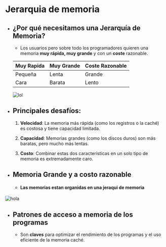 # **Jerarquia de memoria**

- ## ¿Por qué necesitamos una Jerarquía de Memoria?
     - Los usuarios pero sobre todo los programadores quieren una memoria **muy rápida, muy grande** y con un **coste** razonable.
      
    | Muy Rapida | Muy Grande | Coste Razonable |
    |-----------|-----------|-----------|
    |Pequeña   | Lenta   |  Grande   |
    | Cara   | Barata   | Lento    |
 
    ![lol](https://www.pngall.com/wp-content/uploads/5/RAM-Memory.png)
    
- ## Principales desafíos:

    1. **Velocidad**: La memoria más rápida (como los registros o la caché) es costosa y tiene capacidad limitada.

    2. **Capacidad**: Memorias grandes (como los discos duros) son más baratas, pero mucho más lentas.  

    3. **Costo**: Combinar estas dos características en un solo tipo de memoria es extremadamente caro.

- ## Memoria Grande y a costo razonable        
    - #### Las memorias estan organidas en una jeraqui de memoria 

![hola](https://www.eniun.com/wp-content/uploads/jerarquia-memoria-ordenador.png)
    
 - ## Patrones de acceso a memoria de los programas
   - Son **claves** para optimizar el rendimiento de los programas y el uso eficiente de la memoria caché.